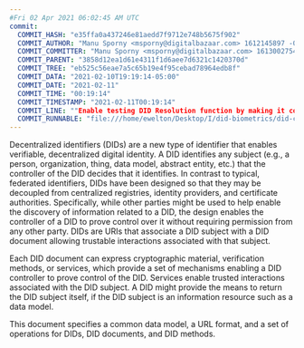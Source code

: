 ```yaml
---
#Fri 02 Apr 2021 06:02:45 AM UTC
commit:
  COMMIT_HASH: "e35ffa0a437246e81aedd7f9712e748b5675f902"
  COMMIT_AUTHOR: "Manu Sporny <msporny@digitalbazaar.com> 1612145897 -0500"
  COMMIT_COMMITTER: "Manu Sporny <msporny@digitalbazaar.com> 1613002754 -0500"
  COMMIT_PARENT: "3858d12ea1d61e4311f1d6aee7d6321c1420370d"
  COMMIT_TREE: "eb525c56eae7a5c65b19e4f95cebad78964edb8f"
  COMMIT_DATA: "2021-02-10T19:19:14-05:00"
  COMMIT_DATE: "2021-02-11"
  COMMIT_TIME: "00:19:14"
  COMMIT_TIMESTAMP: "2021-02-11T00:19:14"
  COMMIT_LINE: ""Enable testing DID Resolution function by making it concrete."
  COMMIT_RUNNABLE: "file:///home/ewelton/Desktop/I/did-biometrics/did-core-dataset/analysis/gitinfo/e35ffa0a437246e81aedd7f9712e748b5675f902/snapshot/index.html"
---
```


<section id="abstract">
<p>
<a>Decentralized identifiers</a> (DIDs) are a new type of identifier that
enables verifiable, decentralized digital identity. A <a>DID</a> identifies any
subject (e.g., a person, organization, thing, data model, abstract entity, etc.)
that the controller of the <a>DID</a> decides that it identifies. In contrast to
typical, federated identifiers, <a>DIDs</a> have been designed so that they may be
decoupled from centralized registries, identity providers, and certificate
authorities. Specifically, while other parties might be used to help enable the
discovery of information related to a <a>DID</a>, the design enables the
controller of a <a>DID</a> to prove control over it without requiring permission
from any other party. <a>DIDs</a> are <a>URIs</a> that associate a <a>DID subject</a>
with a <a>DID document</a> allowing trustable interactions associated with that
subject.
    </p>
<p>
Each <a>DID document</a> can express cryptographic material, <a>verification
methods</a>, or <a>services</a>, which provide a set of mechanisms enabling
a <a>DID controller</a> to prove control of the <a>DID</a>. <a>Services</a>
enable trusted interactions associated with the <a>DID subject</a>. A
<a>DID</a> might provide the means to return the <a>DID subject</a> itself,
if the <a>DID subject</a> is an information resource such as a data model.
    </p>
<p>
This document specifies a common data model, a URL format, and a set of
operations for <a>DIDs</a>, <a>DID documents</a>, and <a>DID methods</a>.
    </p>
</section>
